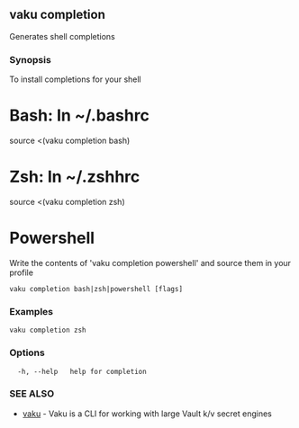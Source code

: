 ## vaku completion

Generates shell completions

### Synopsis

To install completions for your shell

# Bash: In ~/.bashrc
source <(vaku completion bash)

# Zsh: In ~/.zshhrc
source <(vaku completion zsh)

# Powershell
Write the contents of 'vaku completion powershell' and source them in your profile

```
vaku completion bash|zsh|powershell [flags]
```

### Examples

```
vaku completion zsh
```

### Options

```
  -h, --help   help for completion
```

### SEE ALSO

* [vaku](vaku.md)	 - Vaku is a CLI for working with large Vault k/v secret engines

